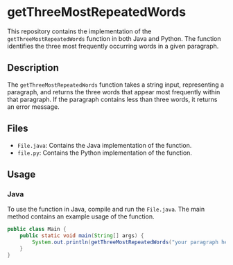 # getThreeMostRepeatedWords

This repository contains the implementation of the `getThreeMostRepeatedWords` function in both Java and Python. The function identifies the three most frequently occurring words in a given paragraph.

## Description

The `getThreeMostRepeatedWords` function takes a string input, representing a paragraph, and returns the three words that appear most frequently within that paragraph. If the paragraph contains less than three words, it returns an error message.

## Files

- `File.java`: Contains the Java implementation of the function.
- `file.py`: Contains the Python implementation of the function.

## Usage

### Java

To use the function in Java, compile and run the `File.java`. The main method contains an example usage of the function.

```java
public class Main {
    public static void main(String[] args) {
        System.out.println(getThreeMostRepeatedWords("your paragraph here"));
    }
}

